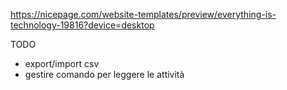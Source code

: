 https://nicepage.com/website-templates/preview/everything-is-technology-19816?device=desktop

TODO

- export/import csv
- gestire comando per leggere le attività
